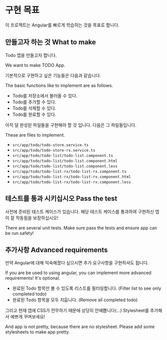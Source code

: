 # 구현 목표


이 프로젝트는 Angular를 빠르게 학습하는 것을 목표로 합니다.


## 만들고자 하는 것 What to make

Todo 앱을 만들고자 합니다.

We want to make TODO App.


기본적으로 구현하고 싶은 기능들은 다음과 같습니다.

The basic functions like to implement are as follows.

- Todo를 저장소에서 불러올 수 있다.
- Todo를 추가할 수 있다.
- Todo를 삭제할 수 있다.
- Todo를 완료할 수 있다.


아직 덜 완성된 파일들을 구현해야 할 것 입니다. 다음은 그 파일들입니다.

These are files to implement.

- `src/app/todo/todo-store.service.ts`
- `src/app/todo/todo-store-rx.service.ts`
- `src/app/todo/todo-list/todo-list.component.ts`
- `src/app/todo/todo-list/todo-list.component.html`
- `src/app/todo/todo-list/todo-list.component.less`
- `src/app/todo/todo-list-rx/todo-list-rx.component.ts`
- `src/app/todo/todo-list-rx/todo-list-rx.component.html`
- `src/app/todo/todo-list-rx/todo-list-rx.component.less`




## 테스트를 통과 시키십시오 Pass the test

사전에 준비된 테스트 케이스가 있습니다. 해당 테스트 케이스를 통과하여 구현하신 앱이 잘 작동됨을 보장하십시오!

There are several unit tests. Make sure pass the tests and ensure app can be run safety!



## 추가사항 Advanced requirements

만약 Angular에 대해 익숙해졌다 싶으시면 추가 요구사항을 구현하셔도 됩니다.

If you are be used to using angular, you can implement more advanced requirements! It's optional.

- 완료된 Todo 항목만 볼 수 있도록 리스트를 필터링합니다. (Filter list to see only completed todo)
- 완료된 Todo 항목을 모두 지웁니다. (Remove all completed todo)


그리고 현재 앱에 CSS가 전무하기 때문에 상당히 안예쁩니다(...) Stylesheet를 추가해서 예쁘게 꾸며보세요!

And app is not pretty, because there are no stylesheet. Please add some stylesheets to make app pretty.


